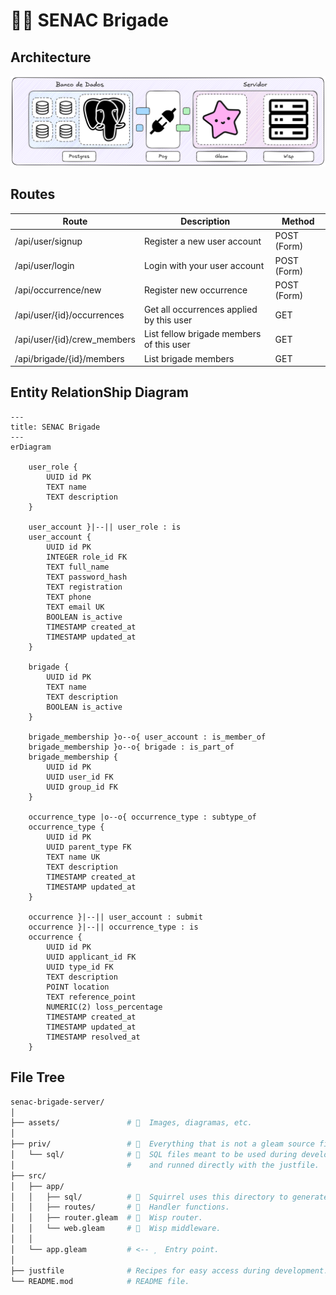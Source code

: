 <!-- markdownlint-disable  MD013 -->

# 👩‍🚒 SENAC Brigade

## Architecture

![Backend Architecture](assets/backend_architecture.png)

## Routes

| Route                       | Description                              | Method      |
| --------------------------- | ---------------------------------------- | ----------- |
| /api/user/signup            | Register a new user account              | POST (Form) |
| /api/user/login             | Login with your user account             | POST (Form) |
| /api/occurrence/new         | Register new occurrence                  | POST (Form) |
| /api/user/{id}/occurrences  | Get all occurrences applied by this user | GET         |
| /api/user/{id}/crew_members | List fellow brigade members of this user | GET         |
| /api/brigade/{id}/members   | List brigade members                     | GET         |

## Entity RelationShip Diagram

```mermaid
---
title: SENAC Brigade
---
erDiagram

    user_role {
        UUID id PK
        TEXT name
        TEXT description
    }

    user_account }|--|| user_role : is
    user_account {
        UUID id PK
        INTEGER role_id FK
        TEXT full_name
        TEXT password_hash
        TEXT registration
        TEXT phone
        TEXT email UK
        BOOLEAN is_active
        TIMESTAMP created_at
        TIMESTAMP updated_at
    }

    brigade {
        UUID id PK
        TEXT name
        TEXT description
        BOOLEAN is_active
    }

    brigade_membership }o--o{ user_account : is_member_of
    brigade_membership }o--o{ brigade : is_part_of
    brigade_membership {
        UUID id PK
        UUID user_id FK
        UUID group_id FK
    }

    occurrence_type |o--o{ occurrence_type : subtype_of
    occurrence_type {
        UUID id PK
        UUID parent_type FK
        TEXT name UK
        TEXT description
        TIMESTAMP created_at
        TIMESTAMP updated_at
    }

    occurrence }|--|| user_account : submit
    occurrence }|--|| occurrence_type : is
    occurrence {
        UUID id PK
        UUID applicant_id FK
        UUID type_id FK
        TEXT description
        POINT location
        TEXT reference_point
        NUMERIC(2) loss_percentage
        TIMESTAMP created_at
        TIMESTAMP updated_at
        TIMESTAMP resolved_at
    }
```

## File Tree

```bash
senac-brigade-server/
│
├── assets/               #   Images, diagramas, etc.
│
├── priv/                 #   Everything that is not a gleam source file.
│   └── sql/              # 󰆼  SQL files meant to be used during development
│                         #    and runned directly with the justfile.
├── src/
│   ├── app/
│   │   ├── sql/          #   Squirrel uses this directory to generate code.
│   │   ├── routes/       # 󰛳  Handler functions.
│   │   ├── router.gleam  #   Wisp router.
│   │   └── web.gleam     # 󰽝  Wisp middleware.
│   │
│   └── app.gleam         # <--   Entry point.
│
├── justfile              # Recipes for easy access during development.
└── README.mod            # README file.
```

